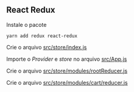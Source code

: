## React Redux

Instale o pacote

```
yarn add redux react-redux
```

Crie o arquivo [src/store/index.js](/src/store/index.js)

Importe o _Provider_ e _store_ no arquivo [src/App.js](/src/App.js)

Crie o arquivo [src/store/modules/rootReducer.js](/src/store/modules/rootReducer.js)

Crie o arquivo [src/store/modules/cart/reducer.js](/src/store/modules/cart/reducer.js)
